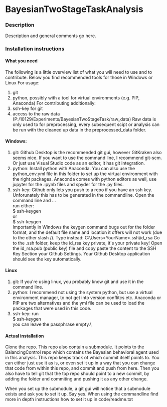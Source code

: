 # BayesianTwoStageTaskAnalysis

### Description
Description and general comments go here.

### Installation instructions
 #### What you need
 The following is a little overview list of what you will need to use and to contribute. Below you find recommended tools for those in Windows or Linux
 For usage:
 1. git
 2. python, possibly with a tool for virtual environments (e.g. PIP, Anaconda)
 For contributing additionally:
 3. ssh-key for git
 4. access to the raw data (P:/10129/Experiments/BayesianTwoStageTask/raw_data)
    Raw data is only used to for preprocessing, every subsequent scipt or analysis can be run with the cleaned up data in the preprocessed_data folder.
 #### Windows:
 1. git: Github Desktop is the recommended git gui, however GitKraken also seems nice. If you want to use the command line, I recommend git-scm. Or just use Visual Studio code as an editor, it has git integration.
 2. python: Install python with Anaconda. You can also use the python_env.yml file in this folder to set up the virtual environment with the right packages. Anaconda comes with python editors as well, use jupyter for the .ipynb files and spyder for the .py files.
 3. ssh-key: Github only lets you push to a repo if you have an ssh key. Unforunately this has to be generated in the commandline. Open the command line and ...\
    run either:\
    $ ssh-keygen\
    or\
    $ ssh-keygen\
    Importantly in Windows the keygen command bugs out for the folder format, and the default file name and location it offers will not work (due to the other slash /). Type instead: C:\Users\<YourName>\.ssh\id_rsa
    Go to the .ssh folder, keep the id_rsa key private, it's your private key! Open the id_rsa.pub (public key) file and copy paste the content to the SSH Key Section your Github Settings. Your Github Desktop application should see the key automatically.

 #### Linux 
 1. git: If you're using linux, you probably know git and use it in the command line.
 2. python: I recommend not using the system python, but use a virtual environment manager, to not get into version conflitcs etc. Anaconda or PIP are two alternatives and the yml file can be used to load the packages that were used in this code.
 3. ssh-key: run\
    $ ssh-keygen\
    you can leave the passphrase empty.\

 #### Actual installation
 Clone the repo. This repo also contain a submodule. It points to the BalancingControl repo which contains the Bayesian behavioral agent used in this analysis. This repo keeps track of which commit itself points to. You can either just use it as is, or even set it up in a way that you can change that code from within this repo, and commit and push from here. Then you also have to tell git that the top repo should point to a new commit, by adding the folder and commiting and pushing it as any other change.
 
 When you set up the submodule, a git gui will notice that a submodule exists and ask you to set it up. Say yes. When using the commandline find more in depth instructions how to set it up in code/readme.txt